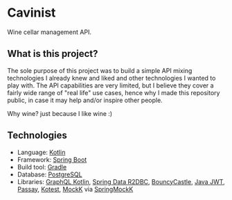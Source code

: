 # Cavinist
Wine cellar management API.

## What is this project?
The sole purpose of this project was to build a simple API mixing technologies I already knew and liked and other 
technologies I wanted to play with. The API capabilities are very limited, but I believe they cover a fairly wide range 
of "real life" use cases, hence why I made this repository public, in case it may help and/or inspire other people. 

Why wine? just because I like wine :)

## Technologies
+ Language: [Kotlin](https://kotlinlang.org/)
+ Framework: [Spring Boot](https://spring.io/projects/spring-boot)
+ Build tool: [Gradle](https://gradle.org/)
+ Database: [PostgreSQL](https://www.postgresql.org/) 
+ Libraries: [GraphQL Kotlin](https://github.com/ExpediaGroup/graphql-kotlin), 
  [Spring Data R2DBC](https://github.com/spring-projects/spring-data-r2dbc),
  [BouncyCastle](https://www.bouncycastle.org/),
  [Java JWT](https://github.com/jwtk/jjwt),
  [Passay](https://www.passay.org/),
  [Kotest](https://kotest.io/),
  [MockK](https://mockk.io/) via [SpringMockK](https://github.com/Ninja-Squad/springmockk)
  